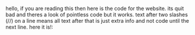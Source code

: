 hello, if you are reading this then here is the code for the website.
its quit bad and theres a look of pointless code but it works.
text after two slashes (//) on a line means all text after that is just extra info and not code until the next line.
here it is!:


<!DOCTYPE html>
<html lang="en">
<head>
<meta charset="UTF-8">
<meta name="viewport" content="width=device-width, initial-scale=1.0">
<title>its amazing, right?</title>
<style>
  .shape {
    position: absolute;
    opacity: 0.7; /* Partial transparency */
    animation: moveAndSpin linear infinite, colorChange 5s infinite alternate; /* Add color change animation */
    transition: opacity 0.5s; /* Smooth transition for opacity */
  }

  .circle {
    width: 50px;
    height: 50px;
    border-radius: 50%; /* Circle shape */
    box-shadow: 5px 5px 5px rgba(0, 255, 0, 0.5); /* Box shadow */
    border: 2px solid orange; /* Outline */
  }

  .square {
    width: 60px;
    height: 60px;
    border: 3px solid black;
    border-radius: 10px; /* Rounded corners */
    box-shadow: 5px 5px 5px rgba(0, 0, 255, 0.5); /* Box shadow */
  }

  .triangle {
    width: 0;
    height: 0;
    border-left: 25px solid transparent;
    border-right: 25px solid transparent;
    border-bottom: 50px solid blue; /* Triangle shape */
    box-shadow: 2px 2px 5px rgba(255, 0, 3, 0.5); /* Box shadow */
    border-left: 25px solid transparent; /* Outline */
    border-right: 25px solid transparent; /* Outline */
    border-bottom: 50px solid blue; /* Outline */
  }

  @keyframes moveAndSpin {
    0% {
      transform: translateY(0) rotate(0deg);
    }
    100% {
      transform: translateY(100vh) rotate(360deg);
    }
  }

  @keyframes colorChange {
    0%, 100% {
      background-color: rgba(255, 255, 0, 0.7); /* Start and end color */
    }
    50% {
      background-color: rgba(0, 255, 255, 0.7); /* Middle color */
    }
  }
</style>
</head>
<body>
<script>
  // Function to generate random color
  function getRandomColor() {
    var colors = ['#FF0000', '#FFFF00', '#0000FF']; // Red, Yellow, Blue
    return colors[Math.floor(Math.random() * colors.length)];
  }

  // Function to generate random speed
  function getRandomSpeed() {
    return Math.random() * 5 + 1; // Random speed between 1 and 6 seconds
  }

  // Create circles with random colors and speeds
  for (var i = 0; i < 50; i++) {
    var circle = document.createElement('div');
    circle.className = 'shape circle';
    circle.style.backgroundColor = getRandomColor();
    circle.style.animationDuration = getRandomSpeed() + 's';
    circle.style.left = Math.random() * window.innerWidth + 'px';
    document.body.appendChild(circle);
  }

  // Create squares with random colors and speeds
  for (var i = 0; i < 50; i++) {
    var square = document.createElement('div');
    square.className = 'shape square';
    square.style.backgroundColor = getRandomColor();
    square.style.animationDuration = getRandomSpeed() + 's';
    square.style.left = Math.random() * window.innerWidth + 'px';
    document.body.appendChild(square);
  }

  // Create triangles with random colors and speeds
  for (var i = 0; i < 50; i++) {
    var triangle = document.createElement('div');
    triangle.className = 'shape triangle';
    triangle.style.backgroundColor = getRandomColor();
    triangle.style.animationDuration = getRandomSpeed() + 's';
    triangle.style.left = Math.random() * window.innerWidth + 'px';
    document.body.appendChild(triangle);
  }
</script>
</body>
</html>
